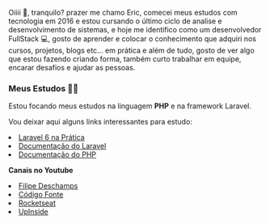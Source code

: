 Oiiii 👋, tranquilo? prazer me chamo Eric, comecei meus estudos com tecnologia em 2016 e estou cursando o último ciclo de analise e desenvolvimento de sistemas, e hoje me identifico como um desenvolvedor FullStack :computer:, gosto de aprender e colocar o conhecimento que adquiri nos cursos, projetos, blogs etc... em prática e além de tudo, gosto de ver algo que estou fazendo criando forma, também curto trabalhar em equipe, encarar desafios e ajudar as pessoas.

### Meus Estudos 👨‍💻

Estou focando meus estudos na linguagem <b>PHP</b> e na framework Laravel.

Vou deixar aqui alguns links interessantes para estudo:
<li><a href="https://www.udemy.com/course/laravel-6-na-pratica">Laravel 6 na Prática</a></li>
<li><a href="https://laravel.com/docs/8.x">Documentação do Laravel</a></li>
<li><a href="https://www.php.net">Documentação do PHP</a></li>

<b>Canais no Youtube</b>
<li><a href="https://www.youtube.com/channel/UCU5JicSrEM5A63jkJ2QvGYw">Filipe Deschamps</a></li>
<li><a href="https://www.youtube.com/channel/UCFuIUoyHB12qpYa8Jpxoxow">Código Fonte</a></li>
<li><a href="https://www.youtube.com/channel/UCSfwM5u0Kce6Cce8_S72olg">Rocketseat</a></li>
<li><a href="https://www.youtube.com/channel/UChMsGvHD3hMOXD5wkivWhNg">UpInside</a></li>

